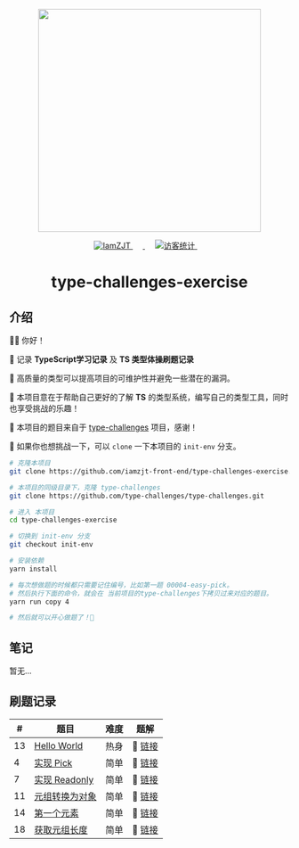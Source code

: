 <p align="center">
  <a href="https://github.com/type-challenges/type-challenges">
    <img src="https://github.com/type-challenges/type-challenges/blob/main/screenshots/logo.svg" width="400" alt=""/>
  </a>
</p>

<p align="center">
  <a href="https://github.com/iamzjt-front-end">
    <img src="https://img.shields.io/badge/Github-iamzjt--front--end-blue" alt="IamZJT" />
  </a>&emsp;
  <a href="https://www.typescriptlang.org/play?install-plugin=%40type-challenges%2Fplayground-plugin">
    <img src="https://img.shields.io/badge/Playground-143?logo=typescript&color=3178C6&logoColor=fff"  alt=""/>
  </a>&emsp;
  <a href="https://github.com/iamzjt-front-end">
    <img src="https://komarev.com/ghpvc/?username=iamzjt-front-end&label=++访客统计++&color=lightgrey" alt="访客统计" />
  </a>&emsp;
</p>

<h1 align="center">
  type-challenges-exercise
</h1>

## 介绍

👨‍💻 你好！

🔸 记录 **TypeScript学习记录** 及 **TS 类型体操刷题记录**

🔸 高质量的类型可以提高项目的可维护性并避免一些潜在的漏洞。

🔸 本项目意在于帮助自己更好的了解 **TS** 的类型系统，编写自己的类型工具，同时也享受挑战的乐趣！

🔸 本项目的题目来自于 [type-challenges](https://github.com/type-challenges/type-challenges) 项目，感谢！

🔸 如果你也想挑战一下，可以 `clone` 一下本项目的 `init-env` 分支。

```bash
# 克隆本项目
git clone https://github.com/iamzjt-front-end/type-challenges-exercise.git

# 本项目的同级目录下，克隆 type-challenges
git clone https://github.com/type-challenges/type-challenges.git

# 进入 本项目
cd type-challenges-exercise

# 切换到 init-env 分支
git checkout init-env

# 安装依赖
yarn install

# 每次想做题的时候都只需要记住编号，比如第一题 00004-easy-pick。
# 然后执行下面的命令，就会在 当前项目的type-challenges下拷贝过来对应的题目。
yarn run copy 4

# 然后就可以开心做题了！🤩
```

## 笔记

暂无...

## 刷题记录

| #  | 题目                                                                                                                                           | 难度 | 题解                                                                                                                                     |
|----|----------------------------------------------------------------------------------------------------------------------------------------------|----|----------------------------------------------------------------------------------------------------------------------------------------|
| 13 | [Hello World](https://github.com/iamzjt-front-end/type-challenges-exercise/blob/main/type-challenges/00013-warm-hello-world/README.zh-CN.md) | 热身 | 🎯 [链接](https://github.com/iamzjt-front-end/type-challenges-exercise/blob/main/type-challenges/00013-warm-hello-world/template.ts)     |
| 4  | [实现 Pick](https://github.com/iamzjt-front-end/type-challenges-exercise/blob/main/type-challenges/00004-easy-pick/README.zh-CN.md)            | 简单 | 🎯 [链接](https://github.com/iamzjt-front-end/type-challenges-exercise/blob/main/type-challenges/00004-easy-pick/template.ts)            |
| 7  | [实现 Readonly](https://github.com/iamzjt-front-end/type-challenges-exercise/blob/main/type-challenges/00007-easy-readonly/README.zh-CN.md)    | 简单 | 🎯 [链接](https://github.com/iamzjt-front-end/type-challenges-exercise/blob/main/type-challenges/00007-easy-readonly/template.ts)        |
| 11 | [元组转换为对象](https://github.com/iamzjt-front-end/type-challenges-exercise/blob/main/type-challenges/00011-easy-tuple-to-object/README.zh-CN.md) | 简单 | 🎯 [链接](https://github.com/iamzjt-front-end/type-challenges-exercise/blob/main/type-challenges/00011-easy-tuple-to-object/template.ts) |
| 14 | [第一个元素](https://github.com/iamzjt-front-end/type-challenges-exercise/blob/main/type-challenges/00014-easy-first/README.zh-CN.md)             | 简单 | 🎯 [链接](https://github.com/iamzjt-front-end/type-challenges-exercise/blob/main/type-challenges/00014-easy-first/template.ts)           |
| 18 | [获取元组长度](https://github.com/iamzjt-front-end/type-challenges-exercise/blob/main/type-challenges/00018-easy-tuple-length/README.zh-CN.md)     | 简单 | 🎯 [链接](https://github.com/iamzjt-front-end/type-challenges-exercise/blob/main/type-challenges/00018-easy-tuple-length/template.ts)    |
